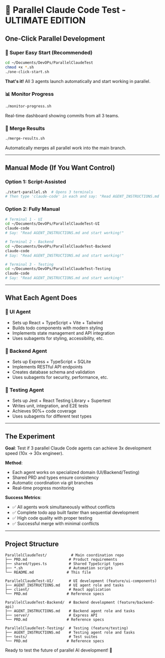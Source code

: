 # 🚀 Parallel Claude Code Test - ULTIMATE EDITION

## One-Click Parallel Development

### 🎯 Super Easy Start (Recommended)
```bash
cd ~/Documents/DevOPs/ParallelClaudeTest
chmod +x *.sh
./one-click-start.sh
```
**That's it!** All 3 agents launch automatically and start working in parallel.

### 📊 Monitor Progress
```bash
./monitor-progress.sh
```
Real-time dashboard showing commits from all 3 teams.

### 🔀 Merge Results  
```bash
./merge-results.sh
```
Automatically merges all parallel work into the main branch.

---

## Manual Mode (If You Want Control)

### Option 1: Script-Assisted
```bash
./start-parallel.sh  # Opens 3 terminals
# Then type 'claude-code' in each and say: "Read AGENT_INSTRUCTIONS.md and start working!"
```

### Option 2: Fully Manual
```bash
# Terminal 1 - UI
cd ~/Documents/DevOPs/ParallelClaudeTest-UI
claude-code
# Say: "Read AGENT_INSTRUCTIONS.md and start working!"

# Terminal 2 - Backend  
cd ~/Documents/DevOPs/ParallelClaudeTest-Backend
claude-code
# Say: "Read AGENT_INSTRUCTIONS.md and start working!"

# Terminal 3 - Testing
cd ~/Documents/DevOPs/ParallelClaudeTest-Testing
claude-code
# Say: "Read AGENT_INSTRUCTIONS.md and start working!"
```

---

## What Each Agent Does

### 🎨 UI Agent
- Sets up React + TypeScript + Vite + Tailwind
- Builds todo components with modern styling
- Implements state management and API integration
- Uses subagents for styling, accessibility, etc.

### 🔧 Backend Agent
- Sets up Express + TypeScript + SQLite
- Implements RESTful API endpoints
- Creates database schema and validation
- Uses subagents for security, performance, etc.

### 🧪 Testing Agent
- Sets up Jest + React Testing Library + Supertest
- Writes unit, integration, and E2E tests
- Achieves 90%+ code coverage
- Uses subagents for different test types

---

## The Experiment

**Goal**: Test if 3 parallel Claude Code agents can achieve 3x development speed (10x → 30x engineer).

**Method**: 
- Each agent works on specialized domain (UI/Backend/Testing)
- Shared PRD and types ensure consistency
- Automatic coordination via git branches
- Real-time progress monitoring

**Success Metrics**:
- ✅ All agents work simultaneously without conflicts
- ✅ Complete todo app built faster than sequential development
- ✅ High code quality with proper testing
- ✅ Successful merge with minimal conflicts

---

## Project Structure

```
ParallelClaudeTest/           # Main coordination repo
├── PRD.md                   # Product requirements
├── shared/types.ts          # Shared TypeScript types
├── *.sh                     # Automation scripts
└── README.md               # This file

ParallelClaudeTest-UI/       # UI development (feature/ui-components)
├── AGENT_INSTRUCTIONS.md    # UI agent role and tasks
├── client/                  # React application
└── PRD.md                  # Reference specs

ParallelClaudeTest-Backend/  # Backend development (feature/backend-api)
├── AGENT_INSTRUCTIONS.md    # Backend agent role and tasks
├── server/                  # Express API
└── PRD.md                  # Reference specs

ParallelClaudeTest-Testing/  # Testing (feature/testing)
├── AGENT_INSTRUCTIONS.md    # Testing agent role and tasks
├── tests/                   # Test suites
└── PRD.md                  # Reference specs
```

Ready to test the future of parallel AI development! 🚀